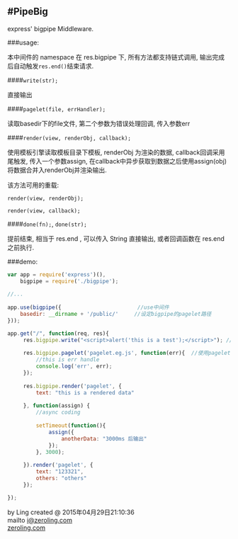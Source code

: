 #PipeBig
-------

express' bigpipe Middleware.


###usage: 
	
本中间件的 namespace 在 res.bigpipe 下, 所有方法都支持链式调用, 输出完成后自动触发```res.end()```结束请求.


####```write(str);```

直接输出


####```pagelet(file, errHandler);```

读取basedir下的file文件, 第二个参数为错误处理回调, 传入参数err


####```render(view, renderObj, callback);```

使用模板引擎读取模板目录下模板, renderObj 为渲染的数据, callback回调采用尾触发, 传入一个参数assign, 在callback中异步获取到数据之后使用assign(obj) 将数据合并入renderObj并渲染输出.

该方法可用的重载: 

```render(view, renderObj);```

```render(view, callback);```



####```done(fn);```, ```done(str);```

提前结束, 相当于 res.end , 可以传入 String 直接输出, 或者回调函数在 res.end 之前执行.

###demo:

```javascript
var app = require('express')(),
	bigpipe = require('./bigpipe');
	
//...
	
app.use(bigpipe({						 //use中间件
	basedir: __dirname + '/public/'     //设定bigpipe的pagelet路径
}));

app.get("/", function(req, res){
	 res.bigpipe.write("<script>alert('this is a test');</script>"); //直接write
	 
	 res.bigpipe.pagelet('pagelet.eg.js', function(err){  //使用pagelet读取basedir下的文件, 第二个参数为错误处理
         //this is err handle
         console.log('err', err);
     });
	 
	 res.bigpipe.render('pagelet', {
         text: "this is a rendered data"
         
     }, function(assign) {
         //async coding
         
         setTimeout(function(){
             assign({
                 anotherData: "3000ms 后输出"
             });
         }, 3000);
         
     }).render('pagelet', {
         text: "123321",
         others: "others"
     });

});

```




by Ling created @ 2015年04月29日21:10:36  
mailto i@zeroling.com  
[zeroling.com](zeroling.com)
